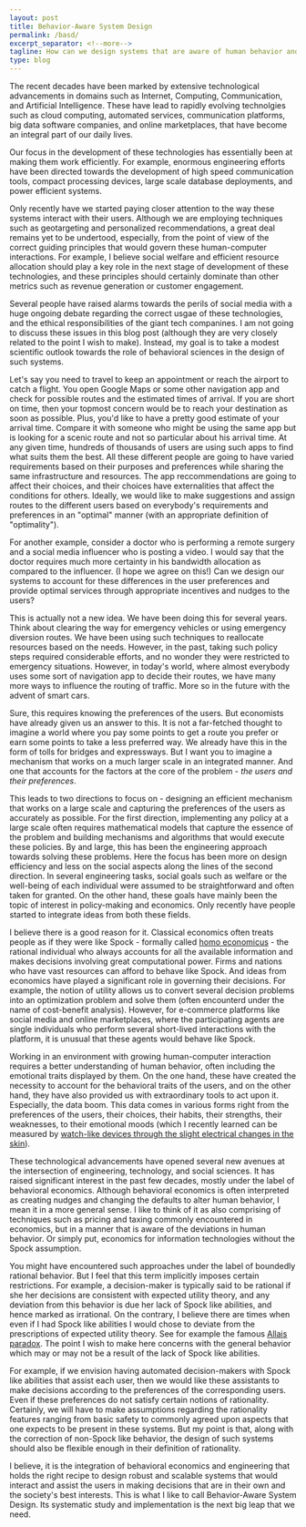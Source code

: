 ```yaml
---
layout: post
title: Behavior-Aware System Design
permalink: /basd/
excerpt_separator: <!--more-->
tagline: How can we design systems that are aware of human behavior and are guided by socially desirable principles and efficient resource allocation goals?
type: blog
---
```


The recent decades have been marked by extensive technological advancements in domains such as Internet, Computing, Communication, and Artificial Intelligence.
These have lead to rapidly evolving technolgies such as cloud computing, automated services, communication platforms, big data software companies, and online marketplaces, that have become an integral part of our daily lives.


Our focus in the development of these technologies has essentially been at making them work efficiently.
For example, enormous engineering efforts have been directed towards the development of high speed communication tools, compact processing devices, large scale database deployments, and power efficient systems.


Only recently have we started paying closer attention to the way these systems interact with their users.
Although we are employing techniques such as geotargeting and personalized recommendations, a great deal remains yet to be undertood, especially, from the point of view of the correct guiding principles that would govern these human-computer interactions.
For example, I believe social welfare and efficient resource allocation should play a 
key role in the next stage of development of these technologies, 
and these principles should certainly dominate than other metrics such as revenue generation or customer engagement.


Several people have raised alarms towards the perils of social media with a huge ongoing debate regarding the correct usgae of these technologies, and the ethical responsibilities of the giant tech companines.
I am not going to discuss these issues in this blog post (although they are very closely related to the point I wish to make).
Instead, my goal is to take a modest scientific outlook towards the role of behavioral sciences in the design of such systems.



Let's say you need to travel to keep an appointment or reach the airport to catch a flight. 
You open Google Maps or some other navigation app and check for possible routes and the estimated times of arrival. 
If you are short on time, then your topmost concern would be to reach your destination as soon as possible. 
Plus, you'd like to have a pretty good estimate of your arrival time.  Compare it with someone who might be using the same app but is looking for a scenic route and not so particular about his arrival time. 
At any given time, hundreds of thousands of users are using such apps to find what suits them the best. 
All these different people are going to have varied requirements based on their purposes and preferences while sharing the same infrastructure and resources. 
The app reccommendations are going to affect their choices, and their choices have externalities that affect the conditions for others. 
Ideally, we would like to make suggestions and assign routes to the different users based on everybody's requirements and preferences in an "optimal" manner (with an appropriate definition of "optimality").


For another example, consider a doctor who is performing a remote surgery and a social media influencer who is posting a video.
I would say that the doctor requires much more certainty in his bandwidth allocation as compared to the influencer. (I hope we agree on this!)
Can we design our systems to account for these differences in the user preferences and provide optimal services through appropriate incentives and nudges to the users? 


This is actually not a new idea.
We have been doing this for several years.
Think about clearing the way for emergency vehicles or using emergency diversion routes.
We have been using such techniques to reallocate resources based on the needs. 
However, in the past, taking such policy steps required considerable efforts, and no wonder they were restricted to emergency situations. 
However, in today's world, where almost everybody uses some sort of navigation app to decide their routes, we have many more ways to influence the routing of traffic. 
More so in the future with the advent of smart cars. 


Sure, this requires knowing the preferences of the users. 
But economists have already given us an answer to this. 
It is not a far-fetched thought to imagine a world where you pay some points to get a route you prefer or earn some points to take a less preferred way. 
We already have this in the form of tolls for bridges and expressways. But I want you to imagine a mechanism that works on a much larger scale in an integrated manner. 
And one that accounts for the factors at the core of the problem - *the users and their preferences*. 

This leads to two directions to focus on - designing an efficient mechanism that works on a large scale and capturing the preferences of the users as accurately as possible. 
For the first direction, implementing any policy at a large scale often requires mathematical models that capture the essence of the problem and building mechanisms and algorithms that would execute these policies. 
By and large, this has been the engineering approach towards solving these problems. 
Here the focus has been more on design efficiency and less on the social aspects along the lines of the second direction. 
In several engineering tasks, social goals such as welfare or the well-being of each individual were assumed to be straightforward and often taken for granted. 
On the other hand, these goals have mainly been the topic of interest in policy-making and economics. 
Only recently have people started to integrate ideas from both these fields.

I believe there is a good reason for it. 
Classical economics often treats people as if they were like Spock - formally called [homo economicus](https://en.wikipedia.org/wiki/Homo_economicus) - 
the rational individual who always accounts for all the available information and makes decisions involving great computational power. 
Firms and nations who have vast resources can afford to behave like Spock. And ideas from economics have played a significant role in governing their decisions. 
For example, the notion of utility allows us to convert several decision problems into an optimization problem and solve them (often encounterd under the name of cost-benefit analysis). 
However, for e-commerce platforms like social media and online marketplaces, where the participating agents are single individuals who perform several short-lived interactions with the platform, it is unusual that these agents would behave like Spock.


Working in an environment with growing human-computer interaction requires a better understanding of human behavior, often including the emotional traits displayed by them. 
On the one hand, these have created the necessity to account for the behavioral traits of the users,
and on the other hand, they have also provided us with extraordinary tools to act upon it.
Especially, the data boom.
This data comes in various forms right from the preferences of the users, their choices, their habits, their strengths, their weaknesses, to their emotional moods (which I recently learned can be measured by [watch-like devices through the slight electrical changes in the skin](https://www.technologyreview.com/2010/10/26/199707/sensor-detects-emotions-through-the-skin/)).


These technological advancements have opened several new avenues at the intersection of engineering, technology, and social sciences.
It has raised significant interest in the past few decades, mostly under the label of behavioral economics. 
Although behavioral economics is often interpreted as creating nudges and changing the defaults to alter human behavior, I mean it in a more general sense.
I like to think of it as also comprising of techniques such as pricing and taxing commonly encountered in economics, but in a manner that is aware of the deviations in human behavior.
Or simply put, economics for information technologies without the Spock assumption.


You might have encountered such approaches under the label of boundedly rational behavior.
But I feel that this term implicitly imposes certain restrictions.
For example, a decision-maker is typically said to be rational if she her decisions are consistent with expected utility theory, and
any deviation from this behavior is due her lack of Spock like abilities, and hence marked as irrational.
On the contrary, I believe there are times when even if I had Spock like abilities I would chose to deviate from the prescriptions of expected utility theory. 
See for example the famous [Allais paradox](https://en.wikipedia.org/wiki/Allais_paradox).
The point I wish to make here concerns with the general behavior which may or may not be a result of the lack of Spock like abilities.


For example, if we envision having automated decision-makers with Spock like abilities that assist each user, then we would like these assistants to make decisions according to the preferences of the corresponding users. 
Even if these preferences do not satisfy certain notions of rationality.
Certainly, we will have to make assumptions regarding the rationality features ranging from basic safety to commonly agreed upon aspects that one expects to be present in these systems.
But my point is that, along with the correction of non-Spock like behavior, the design of such systems should also be flexible enough in  their definition of rationality.



I believe, it is the integration of behavioral economics and engineering that holds the right recipe to design robust and scalable systems that would interact and assist the users in making decisions that are in their own and the society's best interests. 
This is what I like to call Behavior-Aware System Design.
Its systematic study and implementation is the next big leap that we need.











